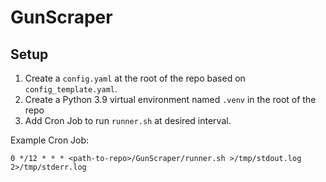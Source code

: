 # GunScraper

## Setup

1. Create a `config.yaml` at the root of the repo based on `config_template.yaml`.
1. Create a Python 3.9 virtual environment named `.venv` in the root of the repo
1. Add Cron Job to run `runner.sh` at desired interval.

Example Cron Job:

```
0 */12 * * * <path-to-repo>/GunScraper/runner.sh >/tmp/stdout.log 2>/tmp/stderr.log
```
